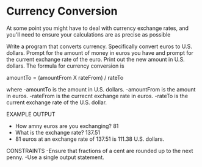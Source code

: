 # Currency Conversion

At some point you might have to deal with currency
exchange rates, and you'll need to ensure your calculations 
are as precise as possible

Write a program that converts currency. Specifically convert 
euros to U.S. dollars. Prompt for the amount of money in 
euros you have and prompt for the current exchange rate 
of the euro. Print out the new amount in U.S. dollars. 
The formula for currency conversion is

amountTo = (amountFrom X rateFrom) / rateTo

where
-amountTo is the amount in U.S. dollars.
-amountFrom is the amount in euros.
-rateFrom is the currecnt exchange rate in euros.
-rateTo is the current exchange rate of the U.S. dollar.

EXAMPLE OUTPUT
- How amny euros are you exchanging? 81
- What is the exchange rate? 137.51
- 81 euros at an exchange rate of 137.51 is 111.38 U.S. dollars.

CONSTRAINTS
-Ensure that fractions of a cent are rounded up to the next penny.
-Use a single output statement.